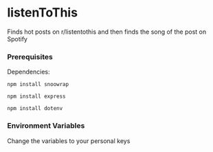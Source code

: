 # listenToThis
Finds hot posts on r/listentothis and then finds the song of the post on Spotify
### Prerequisites
Dependencies:

```
npm install snoowrap
```
```
npm install express
```
```
npm install dotenv
```
### Environment Variables
Change the variables to your personal keys
